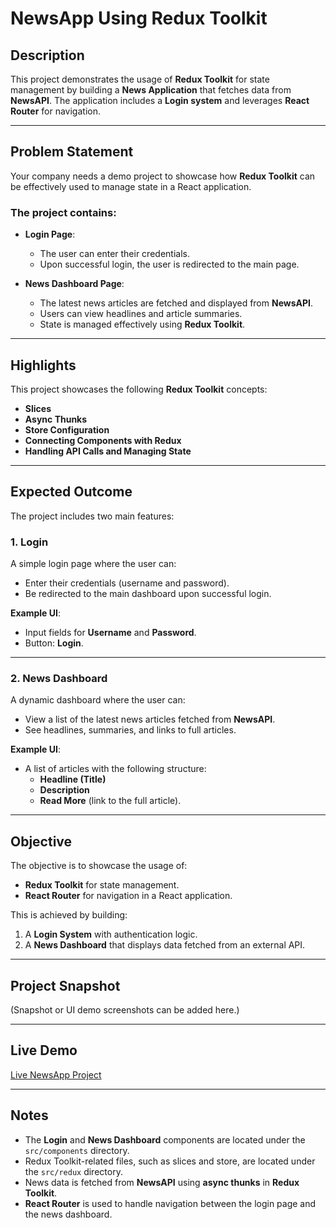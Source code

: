 # NewsApp Using Redux Toolkit

## Description

This project demonstrates the usage of **Redux Toolkit** for state management by building a **News Application** that fetches data from **NewsAPI**. The application includes a **Login system** and leverages **React Router** for navigation.

---

## Problem Statement

Your company needs a demo project to showcase how **Redux Toolkit** can be effectively used to manage state in a React application.

### The project contains:

- **Login Page**:
  - The user can enter their credentials.
  - Upon successful login, the user is redirected to the main page.

- **News Dashboard Page**:
  - The latest news articles are fetched and displayed from **NewsAPI**.
  - Users can view headlines and article summaries.
  - State is managed effectively using **Redux Toolkit**.

---

## Highlights

This project showcases the following **Redux Toolkit** concepts:

- **Slices**
- **Async Thunks**
- **Store Configuration**
- **Connecting Components with Redux**
- **Handling API Calls and Managing State**

---


## Expected Outcome

The project includes two main features:

### 1. Login

A simple login page where the user can:

- Enter their credentials (username and password).
- Be redirected to the main dashboard upon successful login.

**Example UI**:

- Input fields for **Username** and **Password**.
- Button: **Login**.

---

### 2. News Dashboard

A dynamic dashboard where the user can:

- View a list of the latest news articles fetched from **NewsAPI**.
- See headlines, summaries, and links to full articles.

**Example UI**:

- A list of articles with the following structure:
  - **Headline (Title)**
  - **Description**
  - **Read More** (link to the full article).

---

## Objective

The objective is to showcase the usage of:

- **Redux Toolkit** for state management.
- **React Router** for navigation in a React application.

This is achieved by building:

1. A **Login System** with authentication logic.
2. A **News Dashboard** that displays data fetched from an external API.

---

## Project Snapshot

(Snapshot or UI demo screenshots can be added here.)

---

## Live Demo

[Live NewsApp Project](#)

---

## Notes

- The **Login** and **News Dashboard** components are located under the `src/components` directory.
- Redux Toolkit-related files, such as slices and store, are located under the `src/redux` directory.
- News data is fetched from **NewsAPI** using **async thunks** in **Redux Toolkit**.
- **React Router** is used to handle navigation between the login page and the news dashboard.


